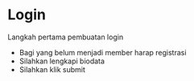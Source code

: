 # Login
Langkah pertama pembuatan login
- Bagi yang belum menjadi member harap registrasi
- Silahkan lengkapi biodata
- Silahkan klik submit

